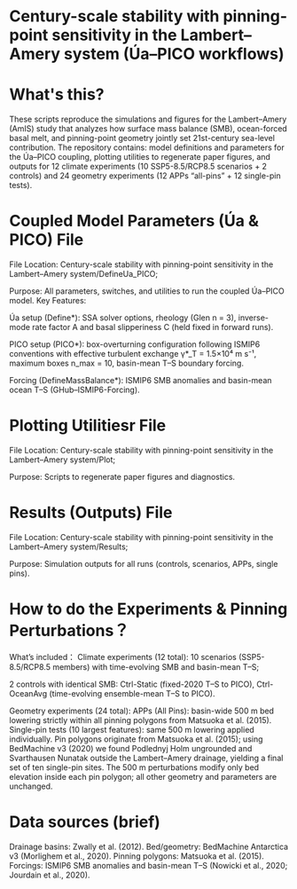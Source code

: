 # Century-scale stability with pinning-point sensitivity in the Lambert–Amery system (Úa–PICO workflows)
# What's this?
These scripts reproduce the simulations and figures for the Lambert–Amery (AmIS) study that analyzes how surface mass balance (SMB), ocean-forced basal melt, and pinning-point geometry jointly set 21st-century sea-level contribution. The repository contains:
model definitions and parameters for the Úa–PICO coupling,
plotting utilities to regenerate paper figures, and
outputs for 12 climate experiments (10 SSP5-8.5/RCP8.5 scenarios + 2 controls) and 24 geometry experiments (12 APPs “all-pins” + 12 single-pin tests).

# Coupled Model Parameters (Úa & PICO) File
File Location: Century-scale stability with pinning-point sensitivity in the Lambert–Amery system/DefineUa_PICO;

Purpose: All parameters, switches, and utilities to run the coupled Úa–PICO model.
Key Features:

Úa setup (Define*): SSA solver options, rheology (Glen n = 3), inverse-mode rate factor A and basal slipperiness C (held fixed in forward runs).

PICO setup (PICO*): box-overturning configuration following ISMIP6 conventions with
effective turbulent exchange γ*_T = 1.5×10⁴ m s⁻¹,
maximum boxes n_max = 10,
basin-mean T–S boundary forcing.

Forcing (DefineMassBalance*): ISMIP6 SMB anomalies and basin-mean ocean T–S (GHub–ISMIP6-Forcing).

# Plotting Utilitiesr File
File Location: Century-scale stability with pinning-point sensitivity in the Lambert–Amery system/Plot;

Purpose: Scripts to regenerate paper figures and diagnostics.


# Results (Outputs) File
File Location: Century-scale stability with pinning-point sensitivity in the Lambert–Amery system/Results;

Purpose: Simulation outputs for all runs (controls, scenarios, APPs, single pins).

# How to do the Experiments & Pinning Perturbations？
What’s included：
Climate experiments (12 total):
10 scenarios (SSP5-8.5/RCP8.5 members) with time-evolving SMB and basin-mean T–S;

2 controls with identical SMB:
Ctrl-Static (fixed-2020 T–S to PICO),
Ctrl-OceanAvg (time-evolving ensemble-mean T–S to PICO).

Geometry experiments (24 total):
APPs (All Pins): basin-wide 500 m bed lowering strictly within all pinning polygons from Matsuoka et al. (2015).
Single-pin tests (10 largest features): same 500 m lowering applied individually.
Pin polygons originate from Matsuoka et al. (2015); using BedMachine v3 (2020) we found Podlednyj Holm ungrounded and Svarthausen Nunatak outside the Lambert–Amery drainage, yielding a final set of ten single-pin sites.
The 500 m perturbations modify only bed elevation inside each pin polygon; all other geometry and parameters are unchanged.


# Data sources (brief)
Drainage basins: Zwally et al. (2012).
Bed/geometry: BedMachine Antarctica v3 (Morlighem et al., 2020).
Pinning polygons: Matsuoka et al. (2015).
Forcings: ISMIP6 SMB anomalies and basin-mean T–S (Nowicki et al., 2020; Jourdain et al., 2020).



